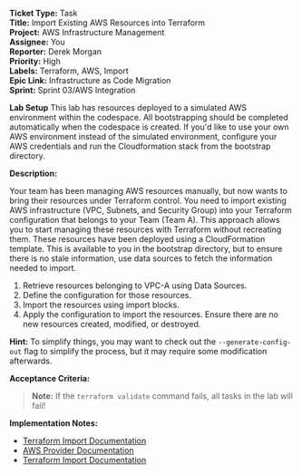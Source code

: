 **Ticket Type:** Task  
**Title:** Import Existing AWS Resources into Terraform  
**Project:** AWS Infrastructure Management  
**Assignee:** You  
**Reporter:** Derek Morgan  
**Priority:** High  
**Labels:** Terraform, AWS, Import  
**Epic Link:** Infrastructure as Code Migration  
**Sprint:** Sprint 03/AWS Integration

**Lab Setup**
This lab has resources deployed to a simulated AWS environment within the codespace. All  bootstrapping should be completed automatically when the codespace is created. If you'd like to use your own AWS environment instead of the simulated environment, configure your AWS credentials and run the Cloudformation stack from the bootstrap directory.

**Description:**

Your team has been managing AWS resources manually, but now wants to bring their resources under Terraform control. You need to import existing AWS infrastructure (VPC, Subnets, and Security Group) into your Terraform configuration that belongs to your Team (Team A). This approach allows you to start managing these resources with Terraform without recreating them. These resources have been deployed using a CloudFormation template. This is available to you in the bootstrap directory, but to ensure there is no stale information, use data sources to fetch the information needed to import.

1. Retrieve resources belonging to VPC-A using Data Sources.
2. Define the configuration for those resources.
3. Import the resources using import blocks. 
4. Apply the configuration to import the resources. Ensure there are no new resources created, modified, or destroyed. 

**Hint:** To simplify things, you may want to check out the `--generate-config-out` flag to simplify the process, but it may require some modification afterwards. 

**Acceptance Criteria:**

> **Note:** If the `terraform validate` command fails, all tasks in the lab will fail!  

**Implementation Notes:**

- <a href="https://developer.hashicorp.com/terraform/language/import" target="_blank">Terraform Import Documentation</a>  
- <a href="https://registry.terraform.io/providers/hashicorp/aws/latest/docs" target="_blank">AWS Provider Documentation</a>
- <a href="https://developer.hashicorp.com/terraform/language/import" target="_blank">Terraform Import Documentation</a>
